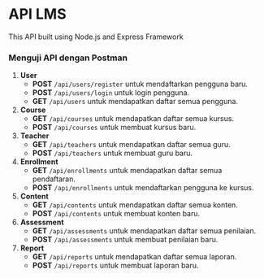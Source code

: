 # API LMS
This API built using Node.js and Express Framework

### Menguji API dengan Postman
1. **User**
    - **POST** `/api/users/register` untuk mendaftarkan pengguna baru.
    - **POST** `/api/users/login` untuk login pengguna.
    - **GET** `/api/users` untuk mendapatkan daftar semua pengguna.
2. **Course**
    - **GET** `/api/courses` untuk mendapatkan daftar semua kursus.
    - **POST** `/api/courses` untuk membuat kursus baru.
3. **Teacher**
    - **GET** `/api/teachers` untuk mendapatkan daftar semua guru.
    - **POST** `/api/teachers` untuk membuat guru baru.
4. **Enrollment**
    - **GET** `/api/enrollments` untuk mendapatkan daftar semua pendaftaran.
    - **POST** `/api/enrollments` untuk mendaftarkan pengguna ke kursus.
5. **Content**
    - **GET** `/api/contents` untuk mendapatkan daftar semua konten.
    - **POST** `/api/contents` untuk membuat konten baru.
6. **Assessment**
    - **GET** `/api/assessments` untuk mendapatkan daftar semua penilaian.
    - **POST** `/api/assessments` untuk membuat penilaian baru.
7. **Report**
    - **GET** `/api/reports` untuk mendapatkan daftar semua laporan.
    - **POST** `/api/reports` untuk membuat laporan baru.